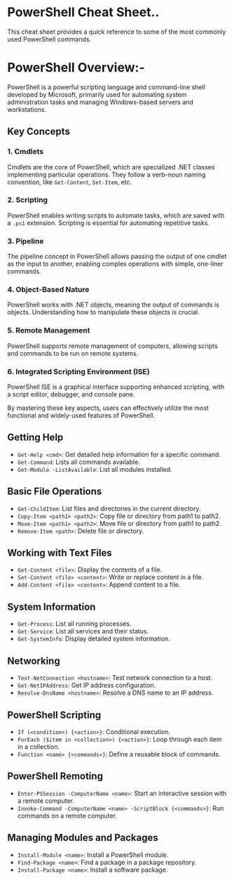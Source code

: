 # PowerShell Cheat Sheet.. 
 
This cheat sheet provides a quick reference to some of the most commonly used PowerShell commands.

# PowerShell Overview:-

PowerShell is a powerful scripting language and command-line shell developed by Microsoft, primarily used for automating system administration tasks and managing Windows-based servers and workstations.

## Key Concepts 

### 1. Cmdlets
Cmdlets are the core of PowerShell, which are specialized .NET classes implementing particular operations. They follow a verb-noun naming convention, like `Get-Content`, `Set-Item`, etc.

### 2. Scripting
PowerShell enables writing scripts to automate tasks, which are saved with a `.ps1` extension. Scripting is essential for automating repetitive tasks.

### 3. Pipeline
The pipeline concept in PowerShell allows passing the output of one cmdlet as the input to another, enabling complex operations with simple, one-liner commands.

### 4. Object-Based Nature
PowerShell works with .NET objects, meaning the output of commands is objects. Understanding how to manipulate these objects is crucial.

### 5. Remote Management
PowerShell supports remote management of computers, allowing scripts and commands to be run on remote systems.

### 6. Integrated Scripting Environment (ISE)
PowerShell ISE is a graphical interface supporting enhanced scripting, with a script editor, debugger, and console pane.

By mastering these key aspects, users can effectively utilize the most functional and widely-used features of PowerShell.


## Getting Help

- `Get-Help <cmd>`: Get detailed help information for a specific command.
- `Get-Command`: Lists all commands available.
- `Get-Module -ListAvailable`: List all modules installed.

## Basic File Operations

- `Get-ChildItem`: List files and directories in the current directory.
- `Copy-Item <path1> <path2>`: Copy file or directory from path1 to path2.
- `Move-Item <path1> <path2>`: Move file or directory from path1 to path2.
- `Remove-Item <path>`: Delete file or directory.

## Working with Text Files

- `Get-Content <file>`: Display the contents of a file.
- `Set-Content <file> <content>`: Write or replace content in a file.
- `Add-Content <file> <content>`: Append content to a file.

## System Information

- `Get-Process`: List all running processes.
- `Get-Service`: List all services and their status.
- `Get-SystemInfo`: Display detailed system information.

## Networking

- `Test-NetConnection <hostname>`: Test network connection to a host.
- `Get-NetIPAddress`: Get IP address configuration.
- `Resolve-DnsName <hostname>`: Resolve a DNS name to an IP address.

## PowerShell Scripting

- `If (<condition>) {<action>}`: Conditional execution.
- `ForEach ($item in <collection>) {<action>}`: Loop through each item in a collection.
- `Function <name> {<commands>}`: Define a reusable block of commands.

## PowerShell Remoting

- `Enter-PSSession -ComputerName <name>`: Start an interactive session with a remote computer.
- `Invoke-Command -ComputerName <name> -ScriptBlock {<commands>}`: Run commands on a remote computer.

## Managing Modules and Packages

- `Install-Module <name>`: Install a PowerShell module.
- `Find-Package <name>`: Find a package in a package repository.
- `Install-Package <name>`: Install a software package.

